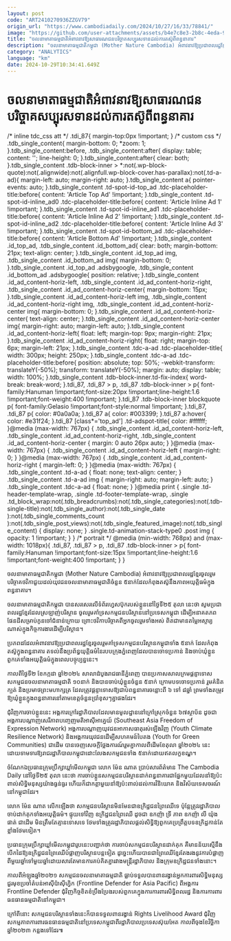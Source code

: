 ```yaml
---
layout: post
code: "ART2410270936ZZGV79"
origin_url: "https://www.cambodiadaily.com/2024/10/27/16/33/78841/"
image: "https://github.com/user-attachments/assets/b4e7c8e3-2b8c-4eda-9892-1caef089705f"
title: "ចលនា​មាតា​ធម្មជាតិ​អំពាវនាវ​ឱ្យ​សាធារណជន​បរិច្ចាគ​សប្បុរស​ទាន​ដល់​ការ​តស៊ូ​ពី​ពន្ធនាគារ"
description: "ចលនា​មាតា​ធម្មជាតិ​កម្ពុជា (Mother Nature Cambodia) អំពាវនាវ​ឱ្យ​ប្រជាពលរដ្ឋ​ខ្មែរ​ចូលរួម​បរិច្ចាគ​ថវិកា​ជួយ​ដល់​យុវជន​ចលនា​មាតា​ធម្មជាតិ​ចំនួន ៥​នាក់​ដែល​កំពុង​តស៊ូ​នឹង​ភាព​អយុត្តិធម៌​ក្នុង​ពន្ធនាគារ។"
category: "ANALYTICS"
language: "km"
date: 2024-10-29T10:34:41.649Z
---
```


# ចលនា​មាតា​ធម្មជាតិ​អំពាវនាវ​ឱ្យ​សាធារណជន​បរិច្ចាគ​សប្បុរស​ទាន​ដល់​ការ​តស៊ូ​ពី​ពន្ធនាគារ

/\* inline tdc\_css att \*/ .tdi\_87{ margin-top:0px !important; } /\* custom css \*/ .tdb\_single\_content{ margin-bottom: 0; \*zoom: 1; }.tdb\_single\_content:before, .tdb\_single\_content:after{ display: table; content: ''; line-height: 0; }.tdb\_single\_content:after{ clear: both; }.tdb\_single\_content .tdb-block-inner > \*:not(.wp-block-quote):not(.alignwide):not(.alignfull.wp-block-cover.has-parallax):not(.td-a-ad){ margin-left: auto; margin-right: auto; }.tdb\_single\_content a{ pointer-events: auto; }.tdb\_single\_content .td-spot-id-top\_ad .tdc-placeholder-title:before{ content: 'Article Top Ad' !important; }.tdb\_single\_content .td-spot-id-inline\_ad0 .tdc-placeholder-title:before{ content: 'Article Inline Ad 1' !important; }.tdb\_single\_content .td-spot-id-inline\_ad1 .tdc-placeholder-title:before{ content: 'Article Inline Ad 2' !important; }.tdb\_single\_content .td-spot-id-inline\_ad2 .tdc-placeholder-title:before{ content: 'Article Inline Ad 3' !important; }.tdb\_single\_content .td-spot-id-bottom\_ad .tdc-placeholder-title:before{ content: 'Article Bottom Ad' !important; }.tdb\_single\_content .id\_top\_ad, .tdb\_single\_content .id\_bottom\_ad{ clear: both; margin-bottom: 21px; text-align: center; }.tdb\_single\_content .id\_top\_ad img, .tdb\_single\_content .id\_bottom\_ad img{ margin-bottom: 0; }.tdb\_single\_content .id\_top\_ad .adsbygoogle, .tdb\_single\_content .id\_bottom\_ad .adsbygoogle{ position: relative; }.tdb\_single\_content .id\_ad\_content-horiz-left, .tdb\_single\_content .id\_ad\_content-horiz-right, .tdb\_single\_content .id\_ad\_content-horiz-center{ margin-bottom: 15px; }.tdb\_single\_content .id\_ad\_content-horiz-left img, .tdb\_single\_content .id\_ad\_content-horiz-right img, .tdb\_single\_content .id\_ad\_content-horiz-center img{ margin-bottom: 0; }.tdb\_single\_content .id\_ad\_content-horiz-center{ text-align: center; }.tdb\_single\_content .id\_ad\_content-horiz-center img{ margin-right: auto; margin-left: auto; }.tdb\_single\_content .id\_ad\_content-horiz-left{ float: left; margin-top: 9px; margin-right: 21px; }.tdb\_single\_content .id\_ad\_content-horiz-right{ float: right; margin-top: 6px; margin-left: 21px; }.tdb\_single\_content .tdc-a-ad .tdc-placeholder-title{ width: 300px; height: 250px; }.tdb\_single\_content .tdc-a-ad .tdc-placeholder-title:before{ position: absolute; top: 50%; -webkit-transform: translateY(-50%); transform: translateY(-50%); margin: auto; display: table; width: 100%; }.tdb\_single\_content .tdb-block-inner.td-fix-index{ word-break: break-word; }.tdi\_87, .tdi\_87 > p, .tdi\_87 .tdb-block-inner > p{ font-family:Hanuman !important;font-size:20px !important;line-height:1.6 !important;font-weight:400 !important; }.tdi\_87 .tdb-block-inner blockquote p{ font-family:Gelasio !important;font-style:normal !important; }.tdi\_87, .tdi\_87 p{ color: #0a0a0a; }.tdi\_87 a{ color: #003399; }.tdi\_87 a:hover{ color: #e31f24; }.tdi\_87 \[class\*='top\_ad'\] .td-adspot-title{ color: #ffffff; }@media (max-width: 767px) { .tdb\_single\_content .id\_ad\_content-horiz-left, .tdb\_single\_content .id\_ad\_content-horiz-right, .tdb\_single\_content .id\_ad\_content-horiz-center { margin: 0 auto 26px auto; } }@media (max-width: 767px) { .tdb\_single\_content .id\_ad\_content-horiz-left { margin-right: 0; } }@media (max-width: 767px) { .tdb\_single\_content .id\_ad\_content-horiz-right { margin-left: 0; } }@media (max-width: 767px) { .tdb\_single\_content .td-a-ad { float: none; text-align: center; } .tdb\_single\_content .td-a-ad img { margin-right: auto; margin-left: auto; } .tdb\_single\_content .tdc-a-ad { float: none; } }@media print { .single .td-header-template-wrap, .single .td-footer-template-wrap, .single .td\_block\_wrap:not(.tdb\_breadcrumbs):not(.tdb\_single\_categories):not(.tdb-single-title):not(.tdb\_single\_author):not(.tdb\_single\_date ):not(.tdb\_single\_comments\_count ):not(.tdb\_single\_post\_views):not(.tdb\_single\_featured\_image):not(.tdb\_single\_content) { display: none; } .single.td-animation-stack-type0 .post img { opacity: 1 !important; } } /\* portrait \*/ @media (min-width: 768px) and (max-width: 1018px){ .tdi\_87, .tdi\_87 > p, .tdi\_87 .tdb-block-inner > p{ font-family:Hanuman !important;font-size:15px !important;line-height:1.6 !important;font-weight:400 !important; } }

ចលនា​មាតា​ធម្មជាតិ​កម្ពុជា (Mother Nature Cambodia) អំពាវនាវ​ឱ្យ​ប្រជាពលរដ្ឋ​ខ្មែរ​ចូលរួម​បរិច្ចាគ​ថវិកា​ជួយ​ដល់​យុវជន​ចលនា​មាតា​ធម្មជាតិ​ចំនួន ៥​នាក់​ដែល​កំពុង​តស៊ូ​នឹង​ភាព​អយុត្តិធម៌​ក្នុង​ពន្ធនាគារ។

ចលនា​មាតា​ធម្មជាតិ​កម្ពុជា បាន​សរសេរ​លើ​ទំព័រ​ហ្វេសប៊ុក​របស់​ខ្លួន​នៅ​ថ្ងៃទី​២៥ តុលា នេះ​ថា សូម​ប្រជាពលរដ្ឋ​ខ្មែរ​ដែល​ស្រឡាញ់​បរិស្ថាន ចូលរួម​គាំទ្រ​សកម្មជន​បរិស្ថាន​នៅ​ប្រទេស​កម្ពុជា ដើម្បី​អនាគត​ភព​ផែនដី​សម្រាប់​កូនចៅ​ជំនាន់​ក្រោយ ព្រោះ​ថវិកា​បរិច្ចាគ​ពី​អ្នក​ចូលរួម​ទាំងអស់ ពិត​ជា​មាន​តម្លៃ​អស្ចារ្យ​ណាស់​ក្នុង​កិច្ចការងារ​ដើម្បី​បរិស្ថាន។

ប្រភព​ដដែល​អំពាវនាវ​ឱ្យ​ប្រជាពលរដ្ឋ​ខ្មែរ​ចូលរួម​គាំទ្រ​សកម្មជន​បរិស្ថាន​កម្ពុជា​ទាំង ៥​នាក់ ដែល​កំពុង​តស៊ូ​ក្នុង​ពន្ធនាគារ តទល់​នឹង​ប្រព័ន្ធ​យុត្តិធម៌​នៃ​របប​ក្រុង​ភ្នំពេញ​ដែល​បាន​ចោទប្រកាន់ និង​ចាប់​ឃុំ​ខ្លួន​ពួកគេ​ទាំង​អយុត្តិធម៌​ក្នុង​ពេល​បច្ចុប្បន្ន​នេះ។

កាលពី​ថ្ងៃទី​២ ខែ​កក្កដា ឆ្នាំ​២០២៤ សាលាដំបូង​រាជធានី​ភ្នំពេញ បាន​ប្រកាស​សាលក្រម​ផ្ដន្ទាទោស​សកម្មជន​ចលនា​មាតា​ធម្មជាតិ ១០​នាក់ និង​បាន​ចាប់​ឃុំ​ខ្លួន​ចំនួន ៥​នាក់ ក្រោម​បទ​ចោទប្រកាន់ រួម​គំនិត​ក្បត់ និង​ប្រមាថ​ព្រះមហាក្សត្រ ដែល​ត្រូវ​ផ្ដន្ទាទោស​ឱ្យ​ជាប់​ពន្ធនាគារ​ចន្លោះ​ពី ៦ ទៅ ៨​ឆ្នាំ ព្រមទាំង​តម្រូវ​ឱ្យ​ឃុំ​ខ្លួន​ក្នុង​ពន្ធនាគារ​នៅ​តាម​ខេត្ត​ចំនួន​ប្រាំ​ខុសៗ​គ្នា​ផង​ដែរ។

ជុំវិញ​ការ​ចាប់​ខ្លួន​នេះ អង្គការ​ក្រៅ​រដ្ឋាភិបាល​ដែល​មាន​មូលដ្ឋាន​នៅ​ក្រៅ​ស្រុក​ចំនួន ៦៧​ស្ថាប័ន ដូចជា អង្គការ​បណ្ដាញ​សេរីភាព​បញ្ចេញមតិ​អាស៊ីអាគ្នេយ៍ (Southeast Asia Freedom of Expression Network) អង្គការ​បណ្ដាញ​យុវជន​អាកាសធាតុ​រស់​ឡើងវិញ (Youth Climate Resilience Network) និង​អង្គការ​យុវជន​ដើម្បី​សហគមន៍​បៃតង (Youth for Green Communities) ជាដើម បាន​ចេញ​សេចក្តី​ថ្លែងការណ៍​រួម​គ្នា​កាលពី​ដើម​ខែ​តុលា ឆ្នាំ​២០២៤ នេះ ដោយ​ទាមទារ​ឱ្យ​រាជរដ្ឋាភិបាល​កម្ពុជា​ដោះលែង​សកម្មជន​ទាំង ៥​នាក់​ដោយ​ឥត​លក្ខខណ្ឌ។

ចំណែកឯ​ប្រធាន​ក្រុមប្រឹក្សា​ឃ្លាំមើល​កម្ពុជា លោក ម៉ែន ណាត ប្រាប់​សារព័ត៌មាន The Cambodia Daily នៅ​ថ្ងៃទី​២៥ តុលា នេះ​ថា ការ​ចាប់​ខ្លួន​សកម្មជន​បរិស្ថាន​ដាក់​ពន្ធនាគារ​ជា​ផ្នែក​មួយ​ដែល​នាំ​ឱ្យ​ប៉ះពាល់​សិទ្ធិមនុស្ស​យ៉ាង​ធ្ងន់ធ្ងរ ហើយក៏​ជា​កត្តា​មួយ​នាំ​ឱ្យ​ប៉ះពាល់​ដល់​ការ​វិនិយោគ និង​វិស័យ​ទេសចរណ៍​នៅ​កម្ពុជា​ដែរ។

លោក ម៉ែន ណាត លើកឡើង​ថា សកម្មជន​បរិស្ថាន​មិនមែន​ជា​ឧក្រិដ្ឋជន​ព្រៃឈើ​ទេ ប៉ុន្តែ​ត្រូវ​រដ្ឋាភិបាល​ចាប់​ដាក់​គុក​ទាំង​អយុត្តិធម៌។ ផ្ទុយទៅវិញ ឧក្រិដ្ឋជន​ព្រៃឈើ ដូចជា ឧកញ៉ា ទ្រី ភាព ឧកញ៉ា លី យ៉ុងផាត់ ជាដើម មិន​ត្រឹមតែ​គ្មាន​ទោស​ទេ ថែមទាំង​ត្រូវ​រដ្ឋាភិបាល​ផ្តល់​សិទ្ធិ​ឱ្យ​ពួកគេ​ប្រព្រឹត្ត​បទឧក្រិដ្ឋ​កាន់តែ​ខ្លាំង​ថែមទៀត។

ប្រធាន​ក្រុមប្រឹក្សា​ឃ្លាំមើល​កម្ពុជា​រូប​នេះ​បញ្ជាក់​ថា ការ​ចាប់​សកម្មជន​បរិស្ថាន​ដាក់​គុក គឺ​មាន​ន័យ​ស្មើ​នឹង​បើក​ដៃ​ឱ្យ​ឧក្រិដ្ឋជន​ព្រៃឈើ​បំផ្លាញ​បរិស្ថាន​បន្ត​ទៀត ដូច្នេះ​ហើយ​បាន​ជា​ព្រៃឈើ​ខ្មែរ​តែង​រង​នូវ​ការ​បំផ្លាញ​ពី​មួយ​ឆ្នាំ​ទៅ​មួយ​ឆ្នាំ​ដោយសារតែ​មាន​ការ​គប់គិត​គ្នា​រវាង​មន្ត្រី​រដ្ឋាភិបាល និង​ក្រុម​ឧក្រិដ្ឋជន​ទាំងនោះ។

កាលពី​អំឡុង​ឆ្នាំ​២០២១ សកម្មជន​ចលនា​មាតា​ធម្មជាតិ ធ្លាប់​ទទួល​បាន​ពានរង្វាន់​អ្នក​ការពារ​សិទ្ធិមនុស្ស​ជួរមុខ​ប្រចាំ​តំបន់​អាស៊ី​ប៉ាស៊ីហ្វិក (Frontline Defender for Asia Pacific) ពី​អង្គការ Frontline Defender ជុំវិញ​កិច្ចខិតខំ​ប្រឹងប្រែង​របស់​ពួកគេ​ក្នុង​ការ​ការពារ​សិទ្ធិ​ពលរដ្ឋ និង​ការ​ការពារ​ធនធាន​ធម្មជាតិ​នៅ​កម្ពុជា។

ក្រៅពី​នោះ សកម្មជន​បរិស្ថាន​ទាំងនេះ​ក៏​បាន​ទទួល​ពានរង្វាន់ Rights Livelihood Award ជុំវិញ​សកម្មភាព​ការពារ​ធនធាន​ធម្មជាតិ​នៅ​ប្រទេស​កម្ពុជា​ពី​រដ្ឋាភិបាល​ប្រទេស​ស៊ុយអែត កាលពី​ចុង​ខែ​វិច្ឆិកា ឆ្នាំ​២០២៣ កន្លង​ទៅ​ដែរ៕